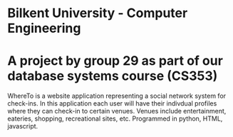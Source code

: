 # Bilkent University - Computer Engineering
# A project by group 29 as part of our database systems course (CS353)
WhereTo is a website application representing a social network system for check-ins. In this application each user will have their indivdual profiles where they can check-in to certain venues. Venues include entertainment, eateries, shopping, recreational sites, etc.
Programmed in python, HTML, javascript.
